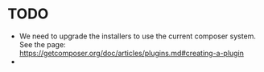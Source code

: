 # TODO

- We need to upgrade the installers to use the current composer system. 
  See the page:  https://getcomposer.org/doc/articles/plugins.md#creating-a-plugin
- 



